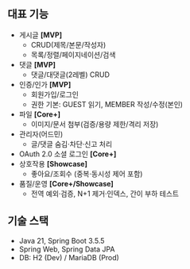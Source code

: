 ## 대표 기능
- 게시글 **[MVP]**
  - CRUD(제목/본문/작성자)
  - 목록/정렬/페이지네이션/검색
- 댓글 **[MVP]**
  - 댓글/대댓글(2레벨) CRUD
- 인증/인가 **[MVP]**
  - 회원가입/로그인
  - 권한 기본: GUEST 읽기, MEMBER 작성/수정(본인)
- 파일 **[Core+]**
  - 이미지/문서 첨부(검증/용량 제한/격리 저장)
- 관리자(어드민)
  - 글/댓글 숨김·차단·신고 처리
- OAuth 2.0 소셜 로그인 **[Core+]**
- 상호작용 **[Showcase]**
  - 좋아요/조회수 (중복·동시성 제어 포함)
- 품질/운영 **[Core+/Showcase]**
  - 전역 예외·검증, N+1 제거·인덱스, 간이 부하 테스트
 
## 기술 스택
- Java 21, Spring Boot 3.5.5
- Spring Web, Spring Data JPA
- DB: H2 (Dev) / MariaDB (Prod)
